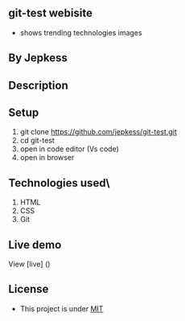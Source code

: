##  git-test webisite
- shows trending technologies images

## By Jepkess
## Description
## Setup 
1. git clone https://github.com/jepkess/git-test.git
2. cd git-test
3. open in code editor (Vs code)
4. open in browser

## Technologies used\

1. HTML
2. CSS
3. Git
## Live  demo
View [live] ()
## License 
 - This project is under [MIT](LICENSE.md)

